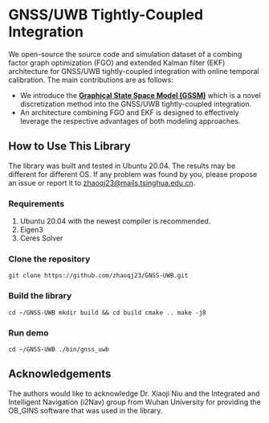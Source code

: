 # GNSS/UWB Tightly-Coupled Integration
We open-source the source code and simulation dataset of a combing factor graph optimization (FGO) and extended Kalman filter (EKF) architecture for GNSS/UWB tightly-coupled integration with online temporal calibration. The main contributions are as follows:
* We introduce the **[Graphical State Space Model (GSSM)](https://github.com/shaolinbit/GraphicalStateSpaceModel)** which is a novel discretization method into the GNSS/UWB tightly-coupled integration. 
* An architecture combining FGO and EKF is designed to effectively leverage the respective advantages of both modeling approaches.
## How to Use This Library
The library was built and tested in Ubuntu 20.04. The results may be different for different OS. If any problem was found by you, please propose an issue or report it to zhaoqj23@mails.tsinghua.edu.cn.
### Requirements
1) Ubuntu 20.04 with the newest compiler is recommended.
2) Eigen3
3) Ceres Solver
### Clone the repository
`git clone https://github.com/zhaoqj23/GNSS-UWB.git`
### Build the library
`
cd ~/GNSS-UWB
mkdir build && cd build
cmake ..
make -j8
`
### Run demo
`
cd ~/GNSS-UWB
./bin/gnss_uwb
`
## Acknowledgements
The authors would like to acknowledge Dr. Xiaoji Niu and the Integrated and Intelligent Navigation (i2Nav) group from Wuhan University for providing the OB_GINS software that was used in the library.
